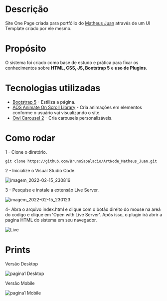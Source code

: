 # Descrição
Site One Page criada para portfólio do [Matheus Juan](https://www.linkedin.com/in/matheus-juan-26490721a/) através de um UI Template criado por ele mesmo.

# Propósito
O sistema foi criado como base de estudo e prática para fixar os conhecimentos sobre **HTML, CSS, JS, Bootstrap 5** e **uso de Plugins**.

# Tecnologias utilizadas
- [Bootstrap 5](https://getbootstrap.com/) - Estiliza a página.
- [AOS Animate On Scroll Library](https://michalsnik.github.io/aos/) - Cria animações em elementos conforme o usuário vai visualizando o site.
- [Owl Carousel 2](https://owlcarousel2.github.io/OwlCarousel2/) - Cria carousels personalizáveis.
 
# Como rodar

1 - Clone o diretório.
```shell
git clone https://github.com/BrunoSapalacio/ArtNode_Matheus_Juan.git
```
2 - Inicialize o Visual Studio Code.

![imagem_2022-02-15_230816](https://user-images.githubusercontent.com/64747697/154182802-2002da45-bf9e-483b-81c2-255474be9028.png)

3 - Pesquise e instale a extensão Live Server.

![imagem_2022-02-15_230123](https://user-images.githubusercontent.com/64747697/154182080-d38b3fac-614f-4d3d-96fe-84f5478bff4d.png)

4- Abra o arquivo index.html e clique com o botão direito do mouse na areá do codigo e clique em 'Open with Live Server'. Após isso, o plugin irá abrir a pagina HTML do sistema em seu navegador.

![Live](https://user-images.githubusercontent.com/64747697/154183794-96784776-b0bd-4e2a-9525-ca181c52984d.jpg)


# Prints
Versão Desktop

![pagina1 Desktop](https://user-images.githubusercontent.com/64747697/158481647-79c99a37-d581-4ea6-b647-8c4e568753e6.png)



Versão Mobile

![pagina1 Mobile](https://user-images.githubusercontent.com/64747697/158482050-bb8981d2-69d8-422b-938f-8fbbba5bada6.jpeg)
